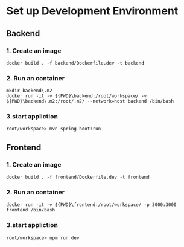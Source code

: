 # Set up Development Environment

## Backend

### 1. Create an image
```
docker build . -f backend/Dockerfile.dev -t backend
```

### 2. Run an container
```
mkdir backend\.m2
docker run -it -v ${PWD}\backend:/root/workspace/ -v ${PWD}\backend\.m2:/root/.m2/ --network=host backend /bin/bash
```

### 3.start appliction
```
root/workspace> mvn spring-boot:run
```

## Frontend


### 1. Create an image
```
docker build . -f frontend/Dockerfile.dev -t frontend
```

### 2. Run an container
```
docker run -it -v ${PWD}\frontend:/root/workspace/ -p 3000:3000 frontend /bin/bash
```

### 3.start appliction
```
root/workspace> npm run dev 
```

